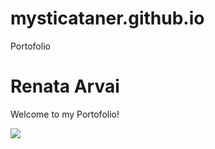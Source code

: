 # mysticataner.github.io
Portofolio

<html>
 
<body>
  <h1>Renata Arvai</h1>
  <p>Welcome to my Portofolio!</p>
  <img src="https://content.codecademy.com/articles/github-pages-via-web-app/happy-ice-cream.gif" />
</body>
 
</html>

